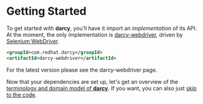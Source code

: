 # Getting Started

To get started with **darcy**, you'll have it import an _implementation_ of its API. At the moment, the only implementation is [darcy-webdriver](https://github.com/darcy-framework/darcy-webdriver), driven by [Selenium WebDriver](http://docs.seleniumhq.org/).

```xml
<groupId>com.redhat.darcy</groupId>
<artifactId>darcy-webdriver</artifactId>
```

For the latest version please see the darcy-webdriver page.

Now that your dependencies are set up, let's get an overview of the [terminology and domain model of **darcy**](darcy_fundamentals.md). If you want, you can also just [skip to the code](defining_a_view.md).
